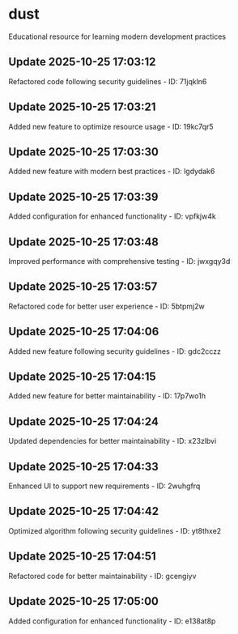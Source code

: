 # dust
Educational resource for learning modern development practices

## Update 2025-10-25 17:03:12
Refactored code following security guidelines - ID: 71jqkln6


## Update 2025-10-25 17:03:21
Added new feature to optimize resource usage - ID: 19kc7qr5


## Update 2025-10-25 17:03:30
Added new feature with modern best practices - ID: lgdydak6


## Update 2025-10-25 17:03:39
Added configuration for enhanced functionality - ID: vpfkjw4k


## Update 2025-10-25 17:03:48
Improved performance with comprehensive testing - ID: jwxgqy3d


## Update 2025-10-25 17:03:57
Refactored code for better user experience - ID: 5btpmj2w


## Update 2025-10-25 17:04:06
Added new feature following security guidelines - ID: gdc2cczz


## Update 2025-10-25 17:04:15
Added new feature for better maintainability - ID: 17p7wo1h


## Update 2025-10-25 17:04:24
Updated dependencies for better maintainability - ID: x23zlbvi


## Update 2025-10-25 17:04:33
Enhanced UI to support new requirements - ID: 2wuhgfrq


## Update 2025-10-25 17:04:42
Optimized algorithm following security guidelines - ID: yt8thxe2


## Update 2025-10-25 17:04:51
Refactored code for better maintainability - ID: gcengiyv


## Update 2025-10-25 17:05:00
Added configuration for enhanced functionality - ID: e138at8p

